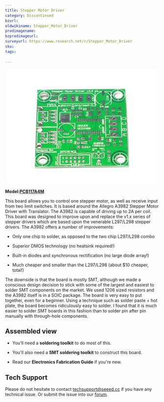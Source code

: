 ```yaml
---
title: Stepper Motor Driver
category: Discontinued
bzurl:
oldwikiname: Stepper_Motor_Driver‏‎
prodimagename:
bzprodimageurl:
surveyurl: https://www.research.net/r/Stepper_Motor_Driver
sku:
tags:

---
```

![](https://github.com/SeeedDocument/Stepper_Motor_Driver/raw/master/img/Motorshield.jpg)

**Model:[PCB117A4M](http://www.seeedstudio.com/depot/open-source-service-fusion-pcb-pool-c-64_33.html)**

This board allows you to control one stepper motor, as well as receive input from two limit switches. It is based around the Allegro A3982 Stepper Motor Driver with Translator. The A3982 is capable of driving up to 2A per coil. This board was designed to improve upon and replace the v1.x series of stepper drivers which are based upon the venerable L297/L298 stepper drivers. The A3982 offers a number of improvements:



*   Only one chip to solder, as opposed to the two chip L297/L298 combo

*   Superior DMOS technology (no heatsink required!)

*   Built-in diodes and synchronous rectification (no large diode array!)

*   Much cheaper and smaller than the L297/L298 (about $10 cheaper, total!)

The downside is that the board is mostly SMT, although we made a conscious design decision to stick with some of the largest and easiest to solder SMT components on the market. We used 1206 sized resistors and the A3982 itself is in a SOIC package. The board is very easy to put together, even for a beginner. Using a technique such as solder paste + hot plate, the board becomes ridiculously easy to solder. I found that it is much easier to solder SMT boards in this fashion than to solder pin after pin manually with through-hole components.

##   Assembled view

*   You'll need a **soldering toolkit** to do most of this.

*   You'll also need a **SMT soldering toolkit** to construct this board.

*   Read our **Electronics Fabrication Guide** if you're new.

## Tech Support
Please do not hesitate to contact [techsupport@seeed.cc](techsupport@seeed.cc) if you have any technical issue. Or submit the issue into our [forum](http://seeedstudio.com/forum/). 